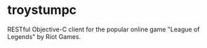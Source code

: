 # troystumpc
RESTful Objective-C client for the popular online game "League of Legends" by Riot Games.
